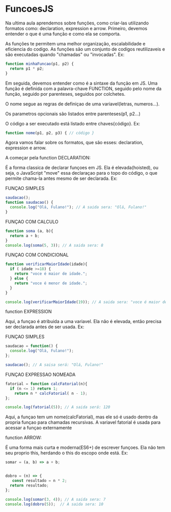 # FuncoesJS

Na ultima aula aprendemos sobre funções, como criar-las utilizando formatos como: declaration, expression e arrow. Primeiro, devemos entender o que é uma função e como ela se comporta. 

As funções te permitem uma melhor organização, escalabilidade e eficiencia do codigo. As funções são um conjunto de codigos reutilizaveis e são executadas quando "chamadas" ou "invocadas". Ex:
```js
function minhaFuncao(p1, p2) {
  return p1 * p2;
}
```
Em seguida, devemos entender como é a sintaxe da função em JS. Uma função é definida com a palavra-chave FUNCTION, seguido pelo nome da função, seguido por parenteses, seguidos por colchetes.

O nome segue as regras de definiçao de uma variavel(letras, numeros...).

Os parametros opcionais são listados entre parenteses(p1, p2...)

O código a ser executado está listado entre chaves{código}. Ex:
```js
function nome(p1, p2, p3) { // código }
```
Agora vamos falar sobre os formatos, que são esses: declaration, expression e arrow.

A começar pela function DECLARATION:

É a forma classica de declarar funçoes em JS. Ela é elevada(hoisted), ou seja, o JavaScript "move" essa declaraçao para o topo do código, o que permite chama-la antes mesmo de ser declarada. Ex:

FUNÇAO SIMPLES

```js
saudacao(); 
function saudacao() {
  console.log("Olá, Fulano!"); // A saida sera: "Olá, Fulano!"
}
```

FUNÇAO COM CALCULO

```js
function soma (a, b){
  return a + b;
}
console.log(soma(5, 3)); // A saida sera: 8
```

FUNÇAO COM CONDICIONAL

```js
function verificarMaiorIdade(idade){
  if ( idade >=18) {
    return "voce é maior de idade.";
  } else {
    return "voce é menor de idade.";
  }
}

console.log(verificarMaiorIdade(19)); // A saida sera: "voce é maior de idade."
```

function EXPRESSION

Aqui, a funçao é atribuida a uma variavel. Ela não é elevada, então precisa ser declarada antes de ser  usada. Ex:

FUNÇAO SIMPLES

```js
saudacao = function() {
  console.log("Olá, Fulano!");
};

saudacao(); // A saisa será: "Olá, Fulano!"
```

FUNÇAO EXPRESSAO NOMEADA

```js
fatorial = function calcFatorial(n){
  if (n <= 1) return 1;
    return n * calcFatorial( n - 1);
};

console.log(fatorial(5)); // A saida será: 120
```

Aqui, a funçao tem um nome(calcFatorial), mas ele só é usado dentro da propria funçao para chamadas recursivas. A variavel fatorial é usada para acessar a funçao externamente

function ARROW:


É uma forma mais curta e moderna(ES6+) de escrever funçoes. Ela não tem seu proprio this, herdando o this do escopo onde está. Ex:

```js
somar = (a, b) => a + b;


dobro = (n) => {
   const resultado = n * 2;
  return resultado;
};

console.log(somar(3, 4)); // A saida sera: 7
console.log(dobro(5));  // A saida sera: 10  

```









